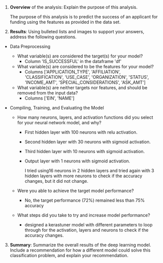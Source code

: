 1. **Overview** of the analysis: Explain the purpose of this analysis.

   The purpose of this analysis is to predict the success of an applicant for funding  using the features as provided in the data set.

2. **Results**: Using bulleted lists and images to support your answers, address the following questions.

  * Data Preprocessing

    * What variable(s) are considered the target(s) for your model?
      *  Column 'IS_SUCCESSFUL' in the dataframe 'df'
    * What variable(s) are considered to be the features for your model?
      * Columns ['APPLICATION_TYPE', 'AFFILIATION', 'CLASSIFICATION', 'USE_CASE', 'ORGANIZATION', 'STATUS', 'INCOME_AMT', 'SPECIAL_CONSIDERATIONS', 'ASK_AMT']
    * What variable(s) are neither targets nor features, and should be removed from the input data?
      * Columns ['EIN', 'NAME']

  * Compiling, Training, and Evaluating the Model

    * How many neurons, layers, and activation functions did you select for your neural network model, and why?

      * First hidden layer with 100 neurons with relu activation.

      * Second hidden layer with 30 neurons with sigmoid activation.

      * Third hidden layer with 10 neurons with sigmoid activation.

      * Output layer with 1 neurons with sigmoid activation.

        I tried using16 neurons in 2 hidden layers and tried again with 3 hidden layers with more neurons to check if the accuracy changes, but it did not change.

    * Were you able to achieve the target model performance?

      * No, the target performance (72%) remained less than 75% accuracy

    * What steps did you take to try and increase model performance?

      * designed a kerastuner model with different parameters to loop through for the activation, layers and neurons to check if the accuracy changes.

3. **Summary**: Summarize the overall results of the deep learning model. Include a recommendation for how a different model could solve this classification problem, and explain your recommendation.
